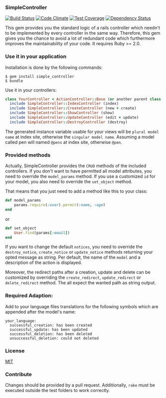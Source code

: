 ### SimpleController

[![Build Status](https://travis-ci.org/philippneugebauer/SimpleController.svg?branch=master)](https://travis-ci.org/philippneugebauer/SimpleController) [![Code Climate](https://codeclimate.com/github/philippneugebauer/SimpleController/badges/gpa.svg)](https://codeclimate.com/github/philippneugebauer/SimpleController) [![Test Coverage](https://codeclimate.com/github/philippneugebauer/SimpleController/badges/coverage.svg)](https://codeclimate.com/github/philippneugebauer/SimpleController) [![Dependency Status](https://gemnasium.com/philippneugebauer/SimpleController.svg)](https://gemnasium.com/philippneugebauer/SimpleController)

This gem provides you the standard logic of a rails controller which needn't to
be implemented by every controller in the same way. Therefore, this gem gives
you the chance to avoid a lot of redundant code which furthermore improves the
maintainability of your code. It requires Ruby >= 2.0.

### Use it in your application

Installation is done by the following commands:

    $ gem install simple_controller
    $ bundle

Use it in your controllers:
```ruby
class YourController < ActionController::Base (or another parent class extending this class)
  include SimpleController::IndexController (index)
  include SimpleController::CreateController (new + create)
  include SimpleController::ShowController (show)
  include SimpleController::UpdateController (edit + update)
  include SimpleController::DestroyController (destroy)
```

The generated instance variable usable for your views will be `plural model name` at index site, otherwise the `singular model name`. Assuming a model called pen will named `@pens` at index site, otherwise `@pen`.

### Provided methods

Actually, SimpleController provides the `CRUD` methods of the included
controllers. If you don't want to have permitted all model attributes, you need
to override the `model_params` method. If you use a customized `id` for your
model, you also need to override the `set_object` method.

That means that you just need to add a method like this to your class:

```ruby
def model_params
    params.require(:user).permit(:name, :age)
end
```
or
```ruby
def set_object
    User.find(params[:email])
end
```

If you want to change the default `notices`, you need to override the
`destroy_notice`, `create_notice` or `update_notice`
methods returning your opted message as string. Per default, the name of the
`model` and a description of the action is displayed.

Moreover, the redirect paths after a creation, update and delete can be
customized by overriding the `create_redirect`, `update_redirect` or
`delete_redirect` method. The all expect the wanted path as string output.

### Required Adaption:

Add to your language files translations for the following symbols which are
appended after the model's name:

    your_language:
      successful_creation: has been created
      successful_update: has been updated
      successful_deletion: has been deleted
      unsuccessful_deletion: could not deleted

### License

[MIT](MIT-LICENSE)

### Contribute

Changes should be provided by a pull request. Additionally, `rake` must
be executed outside the test folders to work correctly.
